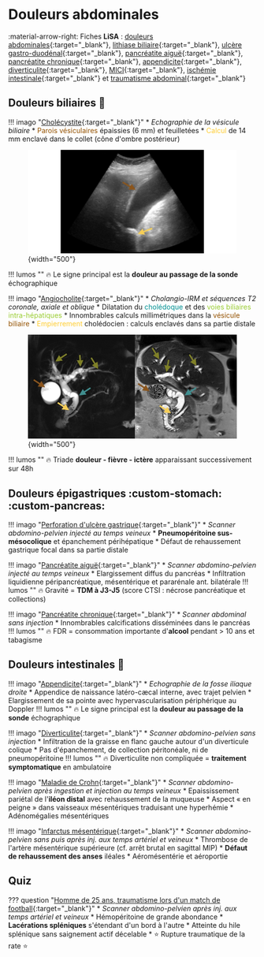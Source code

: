 # Douleurs abdominales

:material-arrow-right: Fiches **LiSA** : [douleurs abdominales](https://livret.uness.fr/lisa/2024/Douleurs_abdominales_aigu%C3%ABs_chez_l%E2%80%99enfant_et_chez_l%E2%80%99adulte){:target="_blank"}, [lithiase biliaire](https://livret.uness.fr/lisa/2024/Lithiase_biliaire_et_complications){:target="_blank"}, [ulcère gastro-duodénal](https://livret.uness.fr/lisa/2024/Ulc%C3%A8re_gastrique_et_duod%C3%A9nal._Gastrite){:target="_blank"}, [pancréatite aiguë](https://livret.uness.fr/lisa/2024/Pancr%C3%A9atite_aigu%C3%AB){:target="_blank"}, [pancréatite chronique](https://livret.uness.fr/lisa/2024/Pancr%C3%A9atite_chronique){:target="_blank"}, [appendicite](https://livret.uness.fr/lisa/2024/Appendicite_de_l%E2%80%99enfant_et_de_l%E2%80%99adulte){:target="_blank"}, [diverticulite](https://livret.uness.fr/lisa/2024/Diverticulose_colique_et_diverticulite_aigu%C3%AB_du_sigmo%C3%AFde){:target="_blank"},  [MICI](https://livret.uness.fr/lisa/2024/Maladies_inflammatoires_chroniques_de_l%E2%80%99intestin_(MICI)_chez_l%E2%80%99adulte){:target="_blank"}, [ischémie intestinale](https://livret.uness.fr/lisa/2024/Art%C3%A9riopathie_de_l%E2%80%99aorte,_des_art%C3%A8res_visc%C3%A9rales_et_des_membres_inf%C3%A9rieurs_;_an%C3%A9vrysmes){:target="_blank"} et [traumatisme abdominal](https://livret.uness.fr/lisa/2024/Prise_en_charge_imm%C3%A9diate_pr%C3%A9-hospitali%C3%A8re_et_%C3%A0_l%E2%80%99arriv%C3%A9e_%C3%A0_l%E2%80%99h%C3%B4pital,_%C3%A9valuation_des_complications_chez_:_un_br%C3%BBl%C3%A9,_un_polytraumatis%C3%A9,_un_traumatis%C3%A9_thoracique,_un_traumatis%C3%A9_abdominal,_un_traumatis%C3%A9_des_membres_et/ou_du_...){:target="_blank"}


## Douleurs biliaires :nauseated_face:

!!! imago "[Cholécystite](https://radiopaedia.org/cases/42795/studies/45969){:target="_blank"}"
    * _Echographie de la vésicule biliaire_
    * <span style="color:#945200">Parois vésiculaires</span> épaissies (6 mm) et feuilletées
    * <span style="color:#FFCD32">Calcul</span> de 14 mm enclavé dans le collet (cône d'ombre postérieur)
    <figure markdown="span">
        ![](assets/42795.jpg){width="500"}
    </figure>
    !!! lumos ""
        :fire: Le signe principal est la **douleur au passage de la sonde** échographique

!!! imago "[Angiocholite](https://radiopaedia.org/cases/31089/studies/31792){:target="_blank"}"
    * _Cholangio-IRM et séquences T2 coronale, axiale et oblique_
    * Dilatation du <span style="color:#009193">cholédoque</span> et des <span style="color:#9ACD32">voies biliaires intra-hépatiques</span>
    * Innombrables calculs millimétriques dans la <span style="color:#945200">vésicule biliaire</span>
    * <span style="color:#FFCD32">Empierrement</span> cholédocien : calculs enclavés dans sa partie distale  
    <figure markdown="span">
        ![](assets/31089.jpg){width="500"}
    </figure>
    !!! lumos ""
        :fire: Triade **douleur - fièvre - ictère** apparaissant successivement sur 48h


## Douleurs épigastriques :custom-stomach: :custom-pancreas:

!!! imago "[Perforation d'ulcère gastrique](https://radiopaedia.org/cases/69263/studies/79054){:target="_blank"}"
    * _Scanner abdomino-pelvien injecté au temps veineux_
    * **Pneumopéritoine sus-mésocolique** et épanchement périhépatique
    * Défaut de rehaussement gastrique focal dans sa partie distale

!!! imago "[Pancréatite aiguë](https://radiopaedia.org/cases/69236/studies/79012){:target="_blank"}"
    * _Scanner abdomino-pelvien injecté au temps veineux_
    * Elargissement diffus du pancréas
    * Infiltration liquidienne péripancréatique, mésentérique et pararénale ant. bilatérale
    !!! lumos ""
        :fire: Gravité = **TDM à J3-J5** (score CTSI : nécrose pancréatique et collections)

!!! imago "[Pancréatite chronique](https://radiopaedia.org/cases/67773/studies/77187){:target="_blank"}"
    * _Scanner abdominal sans injection_
    * Innombrables calcifications disséminées dans le pancréas
    !!! lumos ""
        :fire: FDR = consommation importante d'**alcool** pendant > 10 ans et tabagisme


## Douleurs intestinales :poop:

!!! imago "[Appendicite](https://radiopaedia.org/cases/85904/studies/101771){:target="_blank"}"
    * _Echographie de la fosse iliaque droite_ 
    * Appendice de naissance latéro-cæcal interne, avec trajet pelvien
    * Elargissement de sa pointe avec hypervascularisation périphérique au Doppler
    !!! lumos ""
        :fire: Le signe principal est la **douleur au passage de la sonde** échographique

!!! imago "[Diverticulite](https://radiopaedia.org/cases/39843/studies/42299){:target="_blank"}"
    * _Scanner abdomino-pelvien sans injection_
    * Infiltration de la graisse en flanc gauche autour d'un diverticule colique 
    * Pas d'épanchement, de collection péritonéale, ni de pneumopéritoine
    !!! lumos ""
        :fire: Diverticulite non compliquée = **traitement symptomatique** en ambulatoire

!!! imago "[Maladie de Crohn](https://radiopaedia.org/cases/92628/studies/110674){:target="_blank"}"
    * _Scanner abdomino-pelvien après ingestion et injection au temps veineux_
    * Epaississement pariétal de l'**iléon distal** avec rehaussement de la muqueuse
    * Aspect « en peigne » dans vaisseaux mésentériques traduisant une hyperhémie
    * Adénomégalies mésentériques

!!! imago "[Infarctus mésentérique](https://radiopaedia.org/cases/97143/studies/117155){:target="_blank"}"
    * _Scanner abdomino-pelvien sans puis après inj. aux temps artériel et veineux_
    * Thrombose de l'artère mésentérique supérieure (cf. arrêt brutal en sagittal MIP)
    * **Défaut de rehaussement des anses** iléales
    * Aéromésentérie et aéroportie

## Quiz

??? question "[Homme de 25 ans, traumatisme lors d'un match de football](https://radiopaedia.org/cases/53703/studies/59763){:target="_blank"}"
    * _Scanner abdomino-pelvien après inj. aux temps artériel et veineux_
    * Hémopéritoine de grande abondance
    * **Lacérations spléniques** s'étendant d'un bord à l'autre
    * Atteinte du hile splénique sans saignement actif décelable
    * :star: Rupture traumatique de la rate :star: